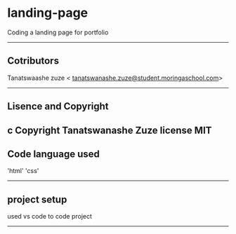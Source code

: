 # landing-page
 Coding a landing page for  portfolio

 ---

 ## Cotributors
 Tanatswaashe zuze <	tanatswanashe.zuze@student.moringaschool.com>

 ---

 ## Lisence and Copyright

 c Copyright Tanatswanashe Zuze
  license MIT
---

  ## Code language used

  'html'
  'css'

---

## project setup

used vs code to code project 




---


